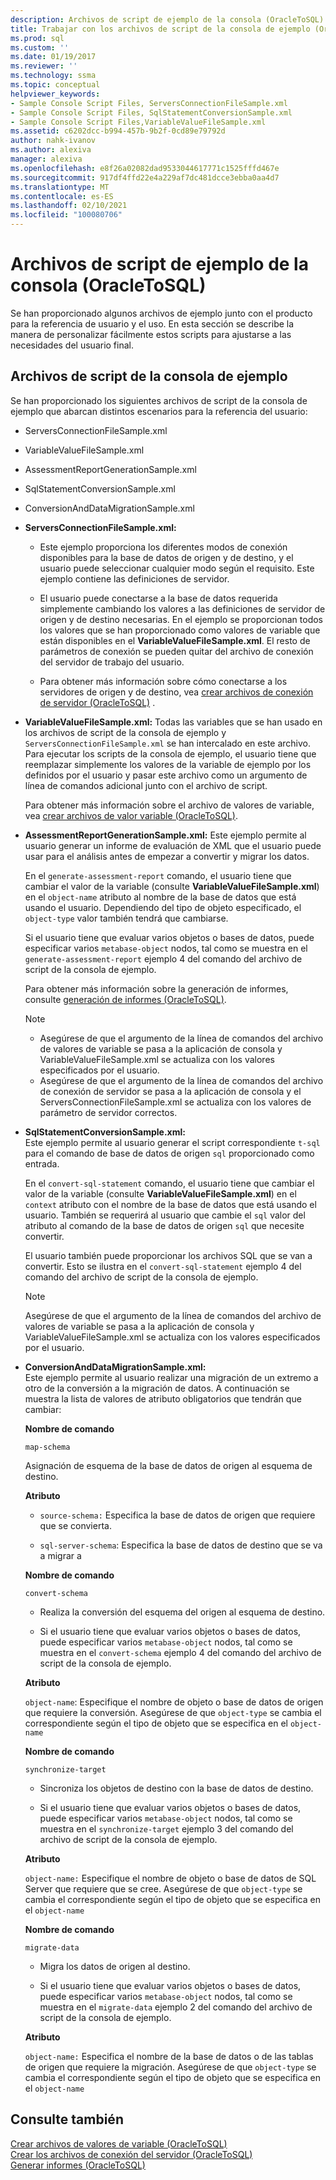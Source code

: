 ```yaml
---
description: Archivos de script de ejemplo de la consola (OracleToSQL)
title: Trabajar con los archivos de script de la consola de ejemplo (OracleToSQL) | Microsoft Docs
ms.prod: sql
ms.custom: ''
ms.date: 01/19/2017
ms.reviewer: ''
ms.technology: ssma
ms.topic: conceptual
helpviewer_keywords:
- Sample Console Script Files, ServersConnectionFileSample.xml
- Sample Console Script Files, SqlStatementConversionSample.xml
- Sample Console Script Files,VariableValueFileSample.xml
ms.assetid: c6202dcc-b994-457b-9b2f-0cd89e79792d
author: nahk-ivanov
ms.author: alexiva
manager: alexiva
ms.openlocfilehash: e8f26a02082dad9533044617771c1525fffd467e
ms.sourcegitcommit: 917df4ffd22e4a229af7dc481dcce3ebba0aa4d7
ms.translationtype: MT
ms.contentlocale: es-ES
ms.lasthandoff: 02/10/2021
ms.locfileid: "100080706"
---
```

# <a name="working-with-the-sample-console-script-files-oracletosql"></a>Archivos de script de ejemplo de la consola (OracleToSQL)
Se han proporcionado algunos archivos de ejemplo junto con el producto para la referencia de usuario y el uso. En esta sección se describe la manera de personalizar fácilmente estos scripts para ajustarse a las necesidades del usuario final.  
  
## <a name="sample-console-script-files"></a>Archivos de script de la consola de ejemplo  
Se han proporcionado los siguientes archivos de script de la consola de ejemplo que abarcan distintos escenarios para la referencia del usuario:  
  
-   ServersConnectionFileSample.xml  
  
-   VariableValueFileSample.xml  
  
-   AssessmentReportGenerationSample.xml  
  
-   SqlStatementConversionSample.xml  
  
-   ConversionAndDataMigrationSample.xml  
  
-   **ServersConnectionFileSample.xml:**  
  
    -   Este ejemplo proporciona los diferentes modos de conexión disponibles para la base de datos de origen y de destino, y el usuario puede seleccionar cualquier modo según el requisito. Este ejemplo contiene las definiciones de servidor.  
  
    -   El usuario puede conectarse a la base de datos requerida simplemente cambiando los valores a las definiciones de servidor de origen y de destino necesarias. En el ejemplo se proporcionan todos los valores que se han proporcionado como valores de variable que están disponibles en el **VariableValueFileSample.xml**.  El resto de parámetros de conexión se pueden quitar del archivo de conexión del servidor de trabajo del usuario.  
  
    -   Para obtener más información sobre cómo conectarse a los servidores de origen y de destino, vea [crear archivos de conexión de servidor &#40;OracleToSQL&#41;](../../ssma/oracle/creating-the-server-connection-files-oracletosql.md) .  
  
-   **VariableValueFileSample.xml:** Todas las variables que se han usado en los archivos de script de la consola de ejemplo y `ServersConnectionFileSample.xml` se han intercalado en este archivo. Para ejecutar los scripts de la consola de ejemplo, el usuario tiene que reemplazar simplemente los valores de la variable de ejemplo por los definidos por el usuario y pasar este archivo como un argumento de línea de comandos adicional junto con el archivo de script.  
  
    Para obtener más información sobre el archivo de valores de variable, vea [crear archivos de valor variable &#40;OracleToSQL&#41;](../../ssma/oracle/creating-variable-value-files-oracletosql.md).  
  
-   **AssessmentReportGenerationSample.xml:** Este ejemplo permite al usuario generar un informe de evaluación de XML que el usuario puede usar para el análisis antes de empezar a convertir y migrar los datos.  
  
    En el `generate-assessment-report` comando, el usuario tiene que cambiar el valor de la variable (consulte **VariableValueFileSample.xml**) en el `object-name` atributo al nombre de la base de datos que está usando el usuario. Dependiendo del tipo de objeto especificado, el `object-type` valor también tendrá que cambiarse.  
  
    Si el usuario tiene que evaluar varios objetos o bases de datos, puede especificar varios `metabase-object` nodos, tal como se muestra en el `generate-assessment-report` ejemplo 4 del comando del archivo de script de la consola de ejemplo.  
  
    Para obtener más información sobre la generación de informes, consulte [generación de informes &#40;OracleToSQL&#41;](../../ssma/oracle/generating-reports-oracletosql.md).  
  
    > [!NOTE]  
    > -   Asegúrese de que el argumento de la línea de comandos del archivo de valores de variable se pasa a la aplicación de consola y VariableValueFileSample.xml se actualiza con los valores especificados por el usuario.  
    > -   Asegúrese de que el argumento de la línea de comandos del archivo de conexión de servidor se pasa a la aplicación de consola y el ServersConnectionFileSample.xml se actualiza con los valores de parámetro de servidor correctos.  
  
-   **SqlStatementConversionSample.xml:**  
    Este ejemplo permite al usuario generar el script correspondiente `t-sql` para el comando de base de datos de origen `sql` proporcionado como entrada.  
  
    En el `convert-sql-statement` comando, el usuario tiene que cambiar el valor de la variable (consulte **VariableValueFileSample.xml**) en el `context` atributo con el nombre de la base de datos que está usando el usuario. También se requerirá al usuario que cambie el `sql` valor del atributo al comando de la base de datos de origen `sql` que necesite convertir.  
  
    El usuario también puede proporcionar los archivos SQL que se van a convertir. Esto se ilustra en el `convert-sql-statement` ejemplo 4 del comando del archivo de script de la consola de ejemplo.  
  
    > [!NOTE]  
    > Asegúrese de que el argumento de la línea de comandos del archivo de valores de variable se pasa a la aplicación de consola y VariableValueFileSample.xml se actualiza con los valores especificados por el usuario.  
  
-   **ConversionAndDataMigrationSample.xml:**  
     Este ejemplo permite al usuario realizar una migración de un extremo a otro de la conversión a la migración de datos. A continuación se muestra la lista de valores de atributo obligatorios que tendrán que cambiar:  
  
    **Nombre de comando**  
  
    `map-schema`  
  
    Asignación de esquema de la base de datos de origen al esquema de destino.  
  
    **Atributo**  
  
    -   `source-schema:` Especifica la base de datos de origen que requiere que se convierta.  
  
    -   `sql-server-schema`: Especifica la base de datos de destino que se va a migrar a  
  
    **Nombre de comando**  
  
    `convert-schema`  
  
    -   Realiza la conversión del esquema del origen al esquema de destino.  
  
    -   Si el usuario tiene que evaluar varios objetos o bases de datos, puede especificar varios `metabase-object` nodos, tal como se muestra en el `convert-schema` ejemplo 4 del comando del archivo de script de la consola de ejemplo.  
  
    **Atributo**  
  
    `object-name`: Especifique el nombre de objeto o base de datos de origen que requiere la conversión. Asegúrese de que `object-type` se cambia el correspondiente según el tipo de objeto que se especifica en el `object-name`  
  
    **Nombre de comando**  
  
    `synchronize-target`  
  
    -   Sincroniza los objetos de destino con la base de datos de destino.  
  
    -   Si el usuario tiene que evaluar varios objetos o bases de datos, puede especificar varios `metabase-object` nodos, tal como se muestra en el `synchronize-target` ejemplo 3 del comando del archivo de script de la consola de ejemplo.  
  
    **Atributo**  
  
    `object-name:` Especifique el nombre de objeto o base de datos de SQL Server que requiere que se cree. Asegúrese de que `object-type` se cambia el correspondiente según el tipo de objeto que se especifica en el `object-name`  
  
    **Nombre de comando**  
  
    `migrate-data`  
  
    -   Migra los datos de origen al destino.  
  
    -   Si el usuario tiene que evaluar varios objetos o bases de datos, puede especificar varios `metabase-object` nodos, tal como se muestra en el `migrate-data` ejemplo 2 del comando del archivo de script de la consola de ejemplo.  
  
    **Atributo**  
  
    `object-name:` Especifica el nombre de la base de datos o de las tablas de origen que requiere la migración. Asegúrese de que `object-type` se cambia el correspondiente según el tipo de objeto que se especifica en el `object-name`  
  
## <a name="see-also"></a>Consulte también  
[Crear archivos de valores de variable &#40;OracleToSQL&#41;](../../ssma/oracle/creating-variable-value-files-oracletosql.md)  
[Crear los archivos de conexión del servidor &#40;OracleToSQL&#41;](../../ssma/oracle/creating-the-server-connection-files-oracletosql.md)  
[Generar informes &#40;OracleToSQL&#41;](../../ssma/oracle/generating-reports-oracletosql.md)  
  

